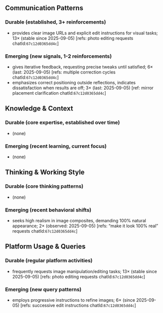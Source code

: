 ## Communication Patterns
### Durable (established, 3+ reinforcements)
- provides clear image URLs and explicit edit instructions for visual tasks; 13× (stable since 2025-09-05) [refs: photo editing requests chatId:`67c12d0365dd4c`]

### Emerging (new signals, 1-2 reinforcements)
- gives iterative feedback, requesting precise tweaks until satisfied; 6× (last: 2025-09-05) [refs: multiple correction cycles chatId:`67c12d0365dd4c`]
- emphasizes correct positioning outside reflections, indicates dissatisfaction when results are off; 3× (last: 2025-09-05) [ref: mirror placement clarification chatId:`67c12d0365dd4c`]

## Knowledge & Context
### Durable (core expertise, established over time)
- (none)

### Emerging (recent learning, current focus)
- (none)

## Thinking & Working Style
### Durable (core thinking patterns)
- (none)

### Emerging (recent behavioral shifts)
- seeks high realism in image composites, demanding 100% natural appearance; 2× (observed: 2025-09-05) [refs: “make it look 100% real” requests chatId:`67c12d0365dd4c`]

## Platform Usage & Queries
### Durable (regular platform activities)
- frequently requests image manipulation/editing tasks; 13× (stable since 2025-09-05) [refs: photo editing requests chatId:`67c12d0365dd4c`]

### Emerging (new query patterns)
- employs progressive instructions to refine images; 6× (since 2025-09-05) [refs: successive edit instructions chatId:`67c12d0365dd4c`]